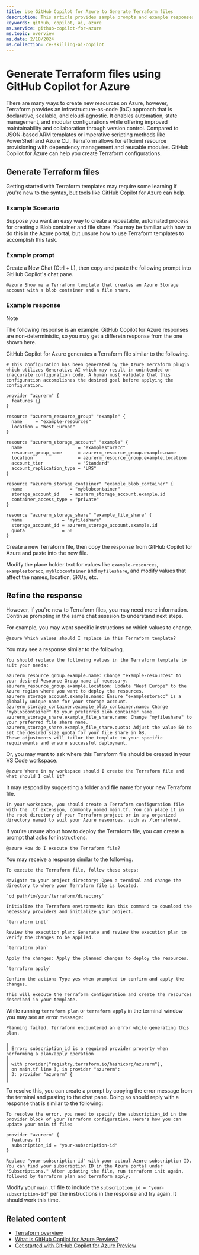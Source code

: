 ```yaml
---
title: Use GitHub Copilot for Azure to Generate Terraform files
description: This article provides sample prompts and example responses from GitHub Copilot for Azure to create Terraform files to deploy Azure resources.
keywords: github, copilot, ai, azure
ms.service: github-copilot-for-azure
ms.topic: overview
ms.date: 2/18/2024
ms.collection: ce-skilling-ai-copilot
---
```


# Generate Terraform files using GitHub Copilot for Azure

There are many ways to create new resources on Azure, however, Terraform provides an infrastructure-as-code (IaC) approach that is declarative, scalable, and cloud-agnostic. It enables automation, state management, and modular configurations while offering improved maintainability and collaboration through version control. Compared to JSON-based ARM templates or imperative scripting methods like PowerShell and Azure CLI, Terraform allows for efficient resource provisioning with dependency management and reusable modules. GitHub Copilot for Azure can help you create Terraform configurations.

## Generate Terraform files

Getting started with Terraform templates may require some learning if you're new to the syntax, but tools like GitHub Copilot for Azure can help.

### Example Scenario

Suppose you want an easy way to create a repeatable, automated process for creating a Blob container and file share. You may be familiar with how to do this in the Azure portal, but unsure how to use Terraform templates to accomplish this task.

### Example prompt

Create a New Chat (Ctrl + L), then copy and paste the following prompt into GitHub Copilot's chat pane.

```
@azure Show me a Terraform template that creates an Azure Storage account with a blob container and a file share.
```

### Example response

> [!NOTE]
> The following response is an example. GitHub Copilot for Azure responses are non-deterministic, so you may get a differetn response from the one shown here.

GitHub Copilot for Azure generates a Terraform file similar to the following.


```
# This configuration has been generated by the Azure Terraform plugin which utilizes Generative AI which may result in unintended or inaccurate configuration code. A human must validate that this configuration accomplishes the desired goal before applying the configuration.

provider "azurerm" {
  features {}
}

resource "azurerm_resource_group" "example" {
  name     = "example-resources"
  location = "West Europe"
}

resource "azurerm_storage_account" "example" {
  name                     = "examplestoracc"
  resource_group_name      = azurerm_resource_group.example.name
  location                 = azurerm_resource_group.example.location
  account_tier             = "Standard"
  account_replication_type = "LRS"
}

resource "azurerm_storage_container" "example_blob_container" {
  name                  = "myblobcontainer"
  storage_account_id    = azurerm_storage_account.example.id
  container_access_type = "private"
}

resource "azurerm_storage_share" "example_file_share" {
  name               = "myfileshare"
  storage_account_id = azurerm_storage_account.example.id
  quota              = 50
}
```

Create a new Terraform file, then copy the response from GitHub Copilot for Azure and paste into the new file.

Modify the place holder text for values like `example-resources`, `examplestoracc`, `myblobcontainer` and `myfileshare`, and modify values that affect the names, location, SKUs, etc.

## Refine the response

However, if you're new to Terraform files, you may need more information. Continue prompting in the same chat sesssion to understand next steps.

For example, you may want specific instructions on which values to change.

```
@azure Which values should I replace in this Terraform template?
```

You may see a response similar to the following.

```
You should replace the following values in the Terraform template to suit your needs:

azurerm_resource_group.example.name: Change "example-resources" to your desired Resource Group name if necessary.
azurerm_resource_group.example.location: Update "West Europe" to the Azure region where you want to deploy the resources.
azurerm_storage_account.example.name: Ensure "examplestoracc" is a globally unique name for your storage account.
azurerm_storage_container.example_blob_container.name: Change "myblobcontainer" to your preferred blob container name.
azurerm_storage_share.example_file_share.name: Change "myfileshare" to your preferred file share name.
azurerm_storage_share.example_file_share.quota: Adjust the value 50 to set the desired size quota for your file share in GB.
These adjustments will tailor the template to your specific requirements and ensure successful deployment.
```

Or, you may want to ask where this Terraform file should be created in your VS Code workspace.

```
@azure Where in my workspace should I create the Terraform file and what should I call it?
```

It may respond by suggesting a folder and file name for your new Terraform file.

```
In your workspace, you should create a Terraform configuration file with the .tf extension, commonly named main.tf. You can place it in the root directory of your Terraform project or in any organized directory named to suit your Azure resources, such as /terraform/.
```

If you're unsure about how to deploy the Terraform file, you can create a prompt that asks for instructions.

```
@azure How do I execute the Terraform file?
```

You may receive a response similar to the following.

```
To execute the Terraform file, follow these steps:

Navigate to your project directory: Open a terminal and change the directory to where your Terraform file is located.

`cd path/to/your/terraform/directory`

Initialize the Terraform environment: Run this command to download the necessary providers and initialize your project.

`terraform init`

Review the execution plan: Generate and review the execution plan to verify the changes to be applied.

`terraform plan`

Apply the changes: Apply the planned changes to deploy the resources.

`terraform apply`

Confirm the action: Type yes when prompted to confirm and apply the changes.

This will execute the Terraform configuration and create the resources described in your template.
```

While running `terraform plan` or `terraform apply` in the terminal window you may see an error message:

```
Planning failed. Terraform encountered an error while generating this plan.

╷
│ Error: subscription_id is a required provider property when performing a plan/apply operation
│
│ with provider["registry.terraform.io/hashicorp/azurerm"],
│ on main.tf line 3, in provider "azurerm":
│ 3: provider "azurerm" {
│
```

To resolve this, you can create a prompt by copying the error message from the terminal and pasting to the chat pane. Doing so should reply with a response that is similar to the following:

```
To resolve the error, you need to specify the subscription_id in the provider block of your Terraform configuration. Here's how you can update your main.tf file:

provider "azurerm" {
  features {}
  subscription_id = "your-subscription-id"
}

Replace "your-subscription-id" with your actual Azure subscription ID. You can find your subscription ID in the Azure portal under "Subscriptions." After updating the file, run terraform init again, followed by terraform plan and terraform apply.
```

Modify your `main.tf` file to include the `subscription_id = "your-subscription-id"` per the instructions in the response and try again. It should work this time.


## Related content

- [Terraform overview](/azure/developer/terraform/overview)
- [What is GitHub Copilot for Azure Preview?](introduction.md)
- [Get started with GitHub Copilot for Azure Preview](get-started.md)
